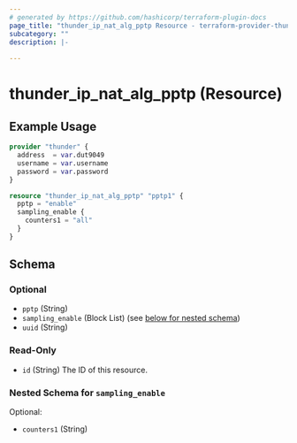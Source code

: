 ```yaml
---
# generated by https://github.com/hashicorp/terraform-plugin-docs
page_title: "thunder_ip_nat_alg_pptp Resource - terraform-provider-thunder"
subcategory: ""
description: |-
  
---
```


# thunder_ip_nat_alg_pptp (Resource)



## Example Usage

```terraform
provider "thunder" {
  address  = var.dut9049
  username = var.username
  password = var.password
}

resource "thunder_ip_nat_alg_pptp" "pptp1" {
  pptp = "enable"
  sampling_enable {
    counters1 = "all"
  }
}
```

<!-- schema generated by tfplugindocs -->
## Schema

### Optional

- `pptp` (String)
- `sampling_enable` (Block List) (see [below for nested schema](#nestedblock--sampling_enable))
- `uuid` (String)

### Read-Only

- `id` (String) The ID of this resource.

<a id="nestedblock--sampling_enable"></a>
### Nested Schema for `sampling_enable`

Optional:

- `counters1` (String)


